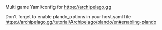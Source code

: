 Multi game Yaml/config for https://archipelago.gg

Don't forget to enable plando_options in your host.yaml file
https://archipelago.gg/tutorial/Archipelago/plando/en#enabling-plando 
